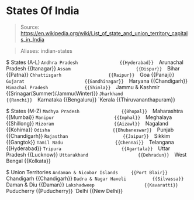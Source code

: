 # States Of India

> Source: https://en.wikipedia.org/wiki/List_of_state_and_union_territory_capitals_in_India

> Aliases: indian-states

$ States (A-L)
    `Andhra Pradesh                {{Hyderabad}} 
    `Arunachal Pradesh             {{Itanagar}} 
    `Assam                         {{Dispur}} 
    `Bihar                         {{Patna}} 
    `Chhattisgarh                  {{Raipur}} 
    `Goa                           {{Panaji}} 
    `Gujarat                       {{Gandhinagar}} 
    `Haryana                       {{Chandigarh}} 
    `Himachal Pradesh              {{Shimla}} 
    `Jammu & Kashmir               {{Srinagar(Summer)/Jammu(Winter)}} 
    `Jharkhand                     {{Ranchi}} 
    `Karnataka                     {{Bengaluru}} 
    `Kerala                        {{Thiruvananthapuram}} 

$ States (M-Z)
    `Madhya Pradesh                {{Bhopal}} 
    `Maharashtra                   {{Mumbai}} 
    `Manipur                       {{Imphal}} 
    `Meghalaya                     {{Shillong}} 
    `Mizoram                       {{Aizawl}} 
    `Nagaland                      {{Kohima}} 
    `Odisha                        {{Bhubaneswar}} 
    `Punjab                        {{Chandigarh}} 
    `Rajasthan                     {{Jaipur}} 
    `Sikkim                        {{Gangtok}} 
    `Tamil Nadu                    {{Chennai}} 
    `Telangana                     {{Hyderabad}} 
    `Tripura                       {{Agartala}} 
    `Uttar Pradesh                 {{Lucknow}} 
    `Uttarakhand                   {{Dehradun}} 
    `West Bengal                   {{Kolkata}} 

$ Union Territories
    `Andaman & Nicobar Islands     {{Port Blair}} 
    `Chandigarh                    {{Chandigarh}} 
    `Dadra & Nagar Haveli          {{Silvassa}} 
    `Daman & Diu                   {{Daman}} 
    `Lakshadweep                   {{Kavaratti}} 
    `Puducherry                    {{Puducherry}} 
    `Delhi                         {{New Delhi}} 


